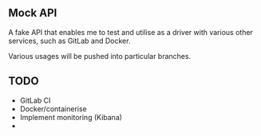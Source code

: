 ## Mock API

A fake API that enables me to test and utilise as a driver with various other services, such as GitLab and Docker.

Various usages will be pushed into particular branches.

## TODO
* GitLab CI 
* Docker/containerise
* Implement monitoring (Kibana)
* 